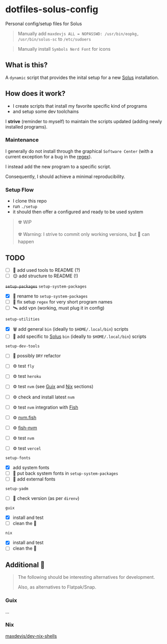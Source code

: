 # dotfiles-solus-config

Personal config/setup files for Solus

> Manually add `maxdevjs ALL = NOPASSWD: /usr/bin/eopkg, /usr/bin/solus-sc` to `/etc/sudoers`

> Manually install `Symbols Nerd Font` for icons

## What is this?

A `dynamic` script that provides the inital setup for a new [Solus](https://getsol.us/home/) installation.

## How does it work?

- I create scripts that install my favorite specific kind of programs
- and setup some dev toolchains

I **strive** (reminder to myself) to maintain the scripts updated (adding newly installed programs).

### Maintenance

I generally do not install through the graphical `Software Center` (with a
current exception for a bug in the [regex](#todo)).

I instead add the new program to a specific script.

Consequently, I should achieve a minimal reproducibility.

### Setup Flow

- I clone this repo
- run `./setup`
- it should then offer a configured and ready to be used system

> ☢️ WIP
>
> ☢️ Warning: I strive to commit only working versions, but 💩 can happen

## TODO

- [ ] 🤪 add used tools to README (?)
- [ ] 😌 add structure to README (!)

~~`setup-packages`~~
`setup-system-packages`

- [x] 🧠 rename to `setup-system-packages`
- [ ] 🤪 fix setup `regex` for very short program names
- [ ] 🛰️ add vpn (working, must plug it in config)

`setup-utilities`

- [x] 🗑️ add general `bin` (ideally to `$HOME/.local/bin`) scripts
- [ ] 🤪 add specific to [Solus](https://getsol.us/home/) `bin` (ideally to `$HOME/.local/bin`) scripts

`setup-dev-tools`

- [ ] 🧠 possibly `DRY` refactor

- [ ] ⚙️ test `fly`
- [ ] ⚙️ test `heroku`
- [ ] ⚙️ test `nvm` (see [Guix](#guix) and [Nix](#nix) sections)
- [ ] ⚙️ check and install latest `nvm`
- [ ] ⚙️ test `nvm` integration with [Fish](https://fishshell.com/)
- [ ] ⚙️ [nvm.fish](https://github.com/jorgebucaran/nvm.fish)
- [ ] ⚙️ [fish-nvm](https://github.com/FabioAntunes/fish-nvm)
- [ ] ⚙️ test `nvm`
- [ ] ⚙️ test `vercel`

`setup-fonts`

- [x] add system fonts
- [ ] 🤔 put back system fonts in `setup-system-packages`
- [ ] 🤔 add external fonts

`setup-yadm`

- [ ] 🧠 check version (as per `direnv`)

`guix`

- [x] install and test
- [ ] clean the 💩

`nix`

- [x] install and test
- [ ] clean the 💩

## Additional 🤪

> The following should be interesting alternatives for development.
>
> Also, as alternatives to Flatpak/Snap.

### Guix

...

### Nix

[maxdevjs/dev-nix-shells](https://github.com/maxdevjs/dev-nix-shells)

